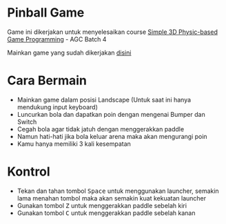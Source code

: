 # Pinball Game
Game ini dikerjakan untuk menyelesaikan course [Simple 3D Physic-based Game Programming](https://course.agate.id/mod/page/view.php?id=476#tab-36935) - AGC Batch 4

Mainkan game yang sudah dikerjakan [disini](https://helmy-faishal.github.io/pinball-game-agc4/)

# Cara Bermain
* Mainkan game dalam posisi Landscape (Untuk saat ini hanya mendukung input keyboard)
* Luncurkan bola dan dapatkan poin dengan mengenai Bumper dan Switch
* Cegah bola agar tidak jatuh dengan menggerakkan paddle
* Namun hati-hati jika bola keluar arena maka akan mengurangi poin
* Kamu hanya memiliki 3 kali kesempatan

# Kontrol
* Tekan dan tahan tombol <kbd>Space</kbd> untuk menggunakan launcher, semakin lama menahan tombol maka akan semakin kuat kekuatan launcher
* Gunakan tombol <kbd>Z</kbd> untuk menggerakkan paddle sebelah kiri
* Gunakan tombol <kbd>C</kbd> untuk menggerakkan paddle sebelah kanan
